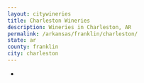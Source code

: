 ```yaml
---
layout: citywineries
title: Charleston Wineries
description: Wineries in Charleston, AR
permalink: /arkansas/franklin/charleston/
state: ar
county: franklin
city: charleston
---
```

-
